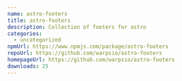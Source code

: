 ```yaml
---
name: astro-footers
title: astro-footers
description: Collection of footers for astro
categories:
  - uncategorized
npmUrl: https://www.npmjs.com/package/astro-footers
repoUrl: https://github.com/warpsio/astro-footers
homepageUrl: https://github.com/warpsio/astro-footers
downloads: 25
---
```

